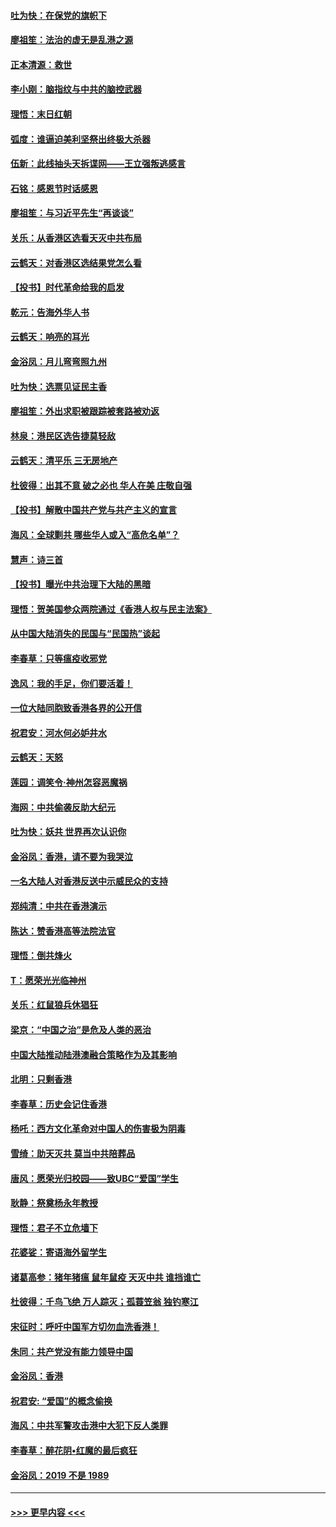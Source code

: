 #### [吐为快：在保党的旗帜下](../pages/nsc993/n11691188.md?t=12010322) 
#### [廖祖笙：法治的虚无是乱港之源](../pages/nsc993/n11690605.md?t=12010322) 
#### [正本清源：救世](../pages/nsc993/n11689134.md?t=12010322) 
#### [李小刚：脑指纹与中共的脑控武器](../pages/nsc993/n11688900.md?t=12010322) 
#### [理悟：末日红朝](../pages/nsc993/n11688829.md?t=12010322) 
#### [弧度：谁逼迫美利坚祭出终极大杀器](../pages/nsc993/n11688735.md?t=12010322) 
#### [伍新：此线抽头天拆谍网——王立强叛逃感言](../pages/nsc993/n11687981.md?t=12010322) 
#### [石铭：感恩节时话感恩](../pages/nsc993/n11687568.md?t=12010322) 
#### [廖祖笙：与习近平先生“再谈谈”](../pages/nsc993/n11687005.md?t=12010322) 
#### [关乐：从香港区选看天灭中共布局](../pages/nsc993/n11686647.md?t=12010322) 
#### [云鹤天：对香港区选结果党怎么看](../pages/nsc993/n11686216.md?t=12010322) 
#### [【投书】时代革命给我的启发](../pages/nsc993/n11684287.md?t=12010322) 
#### [乾元：告海外华人书](../pages/nsc993/n11684044.md?t=12010322) 
#### [云鹤天：响亮的耳光](../pages/nsc993/n11684254.md?t=12010322) 
#### [金浴凤：月儿弯弯照九州](../pages/nsc993/n11684231.md?t=12010322) 
#### [吐为快：选票见证民主香](../pages/nsc993/n11684206.md?t=12010322) 
#### [廖祖笙：外出求职被跟踪被套路被劝返](../pages/nsc993/n11683874.md?t=12010322) 
#### [林泉：港民区选告捷莫轻敌](../pages/nsc993/n11683930.md?t=12010322) 
#### [云鹤天：清平乐 三无房地产](../pages/nsc993/n11681521.md?t=12010322) 
#### [杜彼得：出其不意 破之必也 华人在美 庄敬自强](../pages/nsc993/n11679554.md?t=12010322) 
#### [【投书】解散中国共产党与共产主义的宣言](../pages/nsc993/n11679177.md?t=12010322) 
#### [海风：全球剿共 哪些华人或入“高危名单”？](../pages/nsc993/n11678617.md?t=12010322) 
#### [慧声：诗三首](../pages/nsc993/n11678848.md?t=12010322) 
#### [【投书】曝光中共治理下大陆的黑暗](../pages/nsc993/n11678674.md?t=12010322) 
#### [理悟：贺美国参众两院通过《香港人权与民主法案》](../pages/nsc993/n11678104.md?t=12010322) 
#### [从中国大陆消失的民国与“民国热”谈起](../pages/nsc993/n11678075.md?t=12010322) 
#### [李春草：只等瘟疫收邪党](../pages/nsc993/n11677308.md?t=12010322) 
#### [逸风：我的手足，你们要活着！](../pages/nsc993/n11676352.md?t=12010322) 
#### [一位大陆同胞致香港各界的公开信](../pages/nsc993/n11675761.md?t=12010322) 
#### [祝君安：河水何必妒井水](../pages/nsc993/n11675746.md?t=12010322) 
#### [云鹤天：天怒](../pages/nsc993/n11675718.md?t=12010322) 
#### [莲园：调笑令‧神州怎容恶魔祸](../pages/nsc993/n11675648.md?t=12010322) 
#### [海网：中共偷袭反助大纪元](../pages/nsc993/n11673515.md?t=12010322) 
#### [吐为快：妖共 世界再次认识你](../pages/nsc993/n11673506.md?t=12010322) 
#### [金浴凤：香港，请不要为我哭泣](../pages/nsc993/n11673248.md?t=12010322) 
#### [一名大陆人对香港反送中示威民众的支持](../pages/nsc993/n11672615.md?t=12010322) 
#### [郑纯清：中共在香港演示](../pages/nsc993/n11670539.md?t=12010322) 
#### [陈达：赞香港高等法院法官](../pages/nsc993/n11669542.md?t=12010322) 
#### [理悟：倒共烽火](../pages/nsc993/n11668844.md?t=12010322) 
#### [T：愿荣光光临神州](../pages/nsc993/n11668421.md?t=12010322) 
#### [关乐：红鼠狼兵休猖狂](../pages/nsc993/n11668378.md?t=12010322) 
#### [梁京：“中国之治”是危及人类的恶治](../pages/nsc993/n11668328.md?t=12010322) 
#### [中国大陆推动陆港澳融合策略作为及其影响](../pages/nsc993/n11668157.md?t=12010322) 
#### [北明：只剩香港](../pages/nsc993/n11668002.md?t=12010322) 
#### [李春草：历史会记住香港](../pages/nsc993/n11667927.md?t=12010322) 
#### [杨吒：西方文化革命对中国人的伤害极为阴毒](../pages/nsc993/n11664521.md?t=12010322) 
#### [雪绮：助天灭共 莫当中共陪葬品](../pages/nsc993/n11662650.md?t=12010322) 
#### [唐风：愿荣光归校园——致UBC“爱国”学生](../pages/nsc993/n11662194.md?t=12010322) 
#### [耿静：祭奠杨永年教授](../pages/nsc993/n11662514.md?t=12010322) 
#### [理悟：君子不立危墙下](../pages/nsc993/n11662172.md?t=12010322) 
#### [花婆娑：寄语海外留学生](../pages/nsc993/n11662121.md?t=12010322) 
#### [诸葛高参：猪年猪瘟 鼠年鼠疫 天灭中共 谁挡谁亡](../pages/nsc993/n11661980.md?t=12010322) 
#### [杜彼得：千鸟飞绝 万人踪灭；孤蓑笠翁 独钓寒江](../pages/nsc993/n11661170.md?t=12010322) 
#### [宋征时：呼吁中国军方切勿血洗香港！](../pages/nsc993/n11415318.md?t=12010322) 
#### [朱同：共产党没有能力领导中国](../pages/nsc993/n11660421.md?t=12010322) 
#### [金浴凤：香港](../pages/nsc993/n11660419.md?t=12010322) 
#### [祝君安: “爱国”的概念偷换](../pages/nsc993/n11659706.md?t=12010322) 
#### [海风：中共军警攻击港中大犯下反人类罪](../pages/nsc993/n11659632.md?t=12010322) 
#### [李春草：醉花阴•红魔的最后疯狂](../pages/nsc993/n11659287.md?t=12010322) 
#### [金浴凤：2019 不是 1989](../pages/nsc993/n11657663.md?t=12010322) 

----
#### [ >>> 更早内容 <<< ](../indexes/nsc993-earlier.md)
